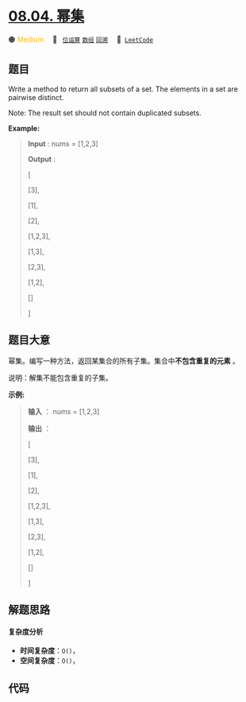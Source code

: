 # [08.04. 幂集](https://leetcode.cn/problems/power-set-lcci)

🟠 <font color=#ffb800>Medium</font>&emsp; 🔖&ensp; [`位运算`](/tag/bit-manipulation.md) [`数组`](/tag/array.md) [`回溯`](/tag/backtracking.md)&emsp; 🔗&ensp;[`LeetCode`](https://leetcode.cn/problems/power-set-lcci)

## 题目

Write a method to return all subsets of a set. The elements in a set are
pairwise distinct.

Note: The result set should not contain duplicated subsets.

**Example:**

> 
> 
> 
> 
> 
> **Input** :  nums = [1,2,3]
> 
> **Output** : 
> 
> [
> 
>   [3],
> 
>   [1],
> 
>   [2],
> 
>   [1,2,3],
> 
>   [1,3],
> 
>   [2,3],
> 
>   [1,2],
> 
>   []
> 
> ]
> 
> 


## 题目大意

幂集。编写一种方法，返回某集合的所有子集。集合中**不包含重复的元素** 。

说明：解集不能包含重复的子集。

**示例:**

> 
> 
> 
> 
> 
> **输入** ： nums = [1,2,3]
> 
> **输出** ：
> 
> [
> 
>   [3],
> 
>   [1],
> 
>   [2],
> 
>   [1,2,3],
> 
>   [1,3],
> 
>   [2,3],
> 
>   [1,2],
> 
>   []
> 
> ]
> 
> 


## 解题思路

#### 复杂度分析

- **时间复杂度**：`O()`，
- **空间复杂度**：`O()`，

## 代码

```javascript

```